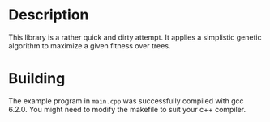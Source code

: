 # Description

This library is a rather quick and dirty attempt. It applies a simplistic
genetic algorithm to maximize a given fitness over trees.

# Building

The example program in ```main.cpp``` was successfully compiled with gcc 6.2.0.
You might need to modify the makefile to suit your c++ compiler.
